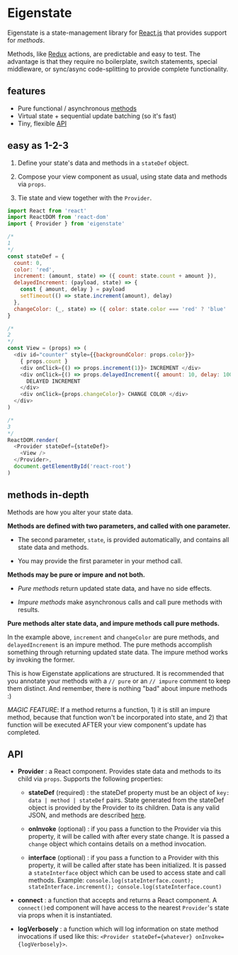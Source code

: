 # Eigenstate

Eigenstate is a state-management library for [React.js](https://facebook.github.io/react/) that provides support for *methods*.

Methods, like [Redux](https://github.com/reactjs/redux) actions, are predictable and easy to test. The advantage is that they require no boilerplate, switch statements, special middleware, or sync/async code-splitting to provide complete functionality.

## features

* Pure functional / asynchronous [methods](https://github.com/8balloon/eigenstate#methods-in-depth)
* Virtual state + sequential update batching (so it's fast)
* Tiny, flexible [API](https://github.com/8balloon/eigenstate#API)

## easy as 1-2-3

1. Define your state's data and methods in a ```stateDef``` object.

2. Compose your view component as usual, using state data and methods via ```props```.

3. Tie state and view together with the ```Provider```.

```js
import React from 'react'
import ReactDOM from 'react-dom'
import { Provider } from 'eigenstate'

/*
1
*/
const stateDef = {
  count: 0,
  color: 'red',
  increment: (amount, state) => ({ count: state.count + amount }),
  delayedIncrement: (payload, state) => {
    const { amount, delay } = payload
    setTimeout(() => state.increment(amount), delay)
  },
  changeColor: (_, state) => ({ color: state.color === 'red' ? 'blue' : 'red' })
}

/*
2
*/
const View = (props) => (
  <div id="counter" style={{backgroundColor: props.color}}>
    { props.count }
    <div onClick={() => props.increment(1)}> INCREMENT </div>
    <div onClick={() => props.delayedIncrement({ amount: 10, delay: 1000 })}>
      DELAYED INCREMENT
    </div>
    <div onClick={props.changeColor}> CHANGE COLOR </div>
  </div>
)

/*
3
*/
ReactDOM.render(
  <Provider stateDef={stateDef}>
    <View />
  </Provider>,
  document.getElementById('react-root')  
)
```

## methods in-depth

Methods are how you alter your state data.

**Methods are defined with two parameters, and called with one parameter.**

* The second parameter, ```state```, is provided automatically, and contains all state data and methods.

* You may provide the first parameter in your method call.

**Methods may be pure or impure and not both.**

* *Pure methods* return updated state data, and have no side effects.

* *Impure methods* make asynchronous calls and call pure methods with results.

**Pure methods alter state data, and impure methods call pure methods.**

In the example above, ```increment``` and ```changeColor``` are pure methods, and ```delayedIncrement``` is an impure method. The pure methods accomplish something through returning updated state data. The impure method works by invoking the former.

This is how Eigenstate applications are structured. It is recommended that you annotate your methods with a ```// pure``` or an ```// impure``` comment to keep them distinct. And remember, there is nothing "bad" about impure methods :)

*MAGIC FEATURE*: If a method returns a function, 1) it is still an impure method, because that function won't be incorporated into state, and 2) that function will be executed AFTER your view component's update has completed.

## API

* **Provider** : a React component. Provides state data and methods to its child via ```props```. Supports the following properties:

  * **stateDef** (required) : the stateDef property must be an object of ```key: data | method | stateDef``` pairs. State generated from the stateDef object is provided by the Provider to its children. Data is any valid JSON, and methods are described [here](https://github.com/8balloon/eigenstate#methods-in-depth).

  * **onInvoke** (optional) : if you pass a function to the Provider via this property, it will be called with after every state change. It is passed a ```change``` object which contains details on a method invocation.

  * **interface** (optional) : if you pass a function to a Provider with this property, it will be called after state has been initialized. It is passed a ```stateInterface``` object which can be used to access state and call methods. Example: ```console.log(stateInterface.count); stateInterface.increment(); console.log(stateInterface.count)```

* **connect** : a function that accepts and returns a React component. A ```connect()```ed component will have access to the nearest ```Provider```'s state via props when it is instantiated.

* **logVerbosely** : a function which will log information on state method invocations if used like this: ```<Provider stateDef={whatever} onInvoke={logVerbosely}>```.

<!-- TODO; include multiple-routed-pages-in-one-page-example
## complete example

```js
import React from 'react'
import ReactDOM from 'react-dom'
import { Provider, logVerbosely } from 'eigenstate'
import { Router, Route, browserHistory, Link } from 'react-router'
import { colorCounterStateDef, ColorCounterView } from './README.md/1-2-3-example'

const stateDef = {

  counter: colorCounterStateDef,

  currentRouteLocation: null



/*TO USE:
* You can compose state definitions. State methods are always passed a ```state``` which corresponds to their local definition state.
* onInvoke && logVerbosely
* eigenstate
* connect
* effects
*/

```
-->
